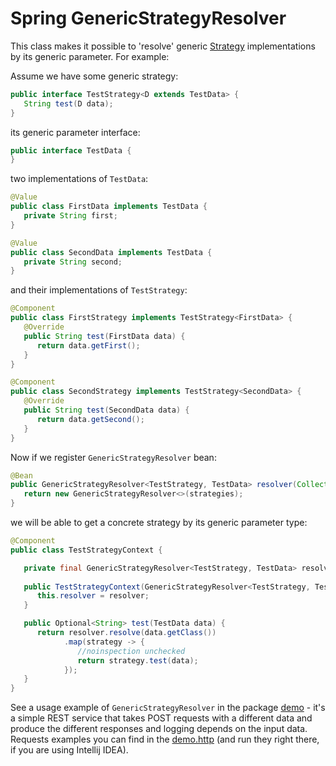 # Spring GenericStrategyResolver

This class makes it possible to 'resolve' generic [Strategy][1] implementations by its generic parameter.
For example: 

Assume we have some generic strategy:

```java
public interface TestStrategy<D extends TestData> {
   String test(D data);
}
``` 
its generic parameter interface:
```java
public interface TestData {
}
``` 
two implementations of `TestData`:
```java
@Value
public class FirstData implements TestData {
   private String first;
}

@Value
public class SecondData implements TestData {
   private String second;
}
```
and their implementations of `TestStrategy`:
```java
@Component
public class FirstStrategy implements TestStrategy<FirstData> {
   @Override
   public String test(FirstData data) {
      return data.getFirst();
   }
}

@Component
public class SecondStrategy implements TestStrategy<SecondData> {
   @Override
   public String test(SecondData data) {
      return data.getSecond();
   }
}
```
Now if we register `GenericStrategyResolver` bean:
```java
@Bean
public GenericStrategyResolver<TestStrategy, TestData> resolver(Collection<TestStrategy> strategies) {
   return new GenericStrategyResolver<>(strategies);
}
```
we will be able to get a concrete strategy by its generic parameter type:
```java
@Component
public class TestStrategyContext {

   private final GenericStrategyResolver<TestStrategy, TestData> resolver;
 
   public TestStrategyContext(GenericStrategyResolver<TestStrategy, TestData> resolver) {
      this.resolver = resolver;  
   }

   public Optional<String> test(TestData data) {
      return resolver.resolve(data.getClass())
            .map(strategy -> {
               //noinspection unchecked
               return strategy.test(data);
            });
   }
}
```

See a usage example of `GenericStrategyResolver` in the package [demo][2] - it's a simple
REST service that takes POST requests with a different data and produce the different responses
and logging depends on the input data. Requests examples you can find in the [demo.http][3] 
(and run they right there, if you are using Intellij IDEA).   

[1]: https://en.wikipedia.org/wiki/Strategy_pattern
[2]: src/main/java/io/github/cepr0/demo
[3]: demo.http